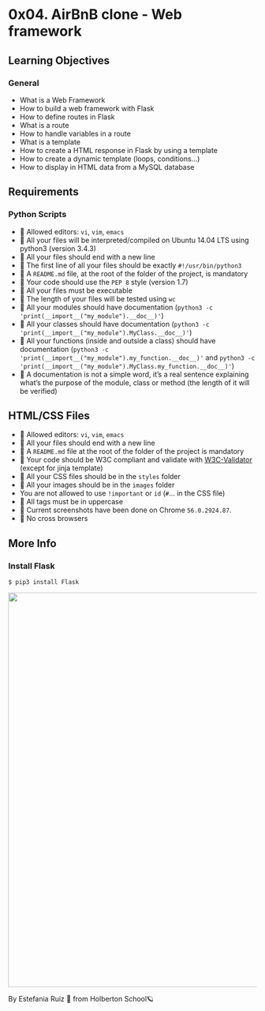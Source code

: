 # 0x04. AirBnB clone - Web framework
## Learning Objectives
### General
- What is a Web Framework
- How to build a web framework with Flask
- How to define routes in Flask
- What is a route
- How to handle variables in a route
- What is a template
- How to create a HTML response in Flask by using a template
- How to create a dynamic template (loops, conditions…)
- How to display in HTML data from a MySQL database

## Requirements
### Python Scripts
- 🚩 Allowed editors: `vi`, `vim`, `emacs`
- 🚩 All your files will be interpreted/compiled on Ubuntu 14.04 LTS using python3 (version 3.4.3)
- 🚩 All your files should end with a new line
- 🚩 The first line of all your files should be exactly `#!/usr/bin/python3`
- 🚩 A `README.md` file, at the root of the folder of the project, is mandatory
- 🚩 Your code should use the `PEP 8` style (version 1.7)
- 🚩 All your files must be executable
- 🚩 The length of your files will be tested using `wc`
- 🚩 All your modules should have documentation (`python3 -c 'print(__import__("my_module").__doc__)'`)
- 🚩 All your classes should have documentation (`python3 -c 'print(__import__("my_module").MyClass.__doc__)'`)
- 🚩 All your functions (inside and outside a class) should have documentation (`python3 -c 'print(__import__("my_module").my_function.__doc__)'` and `python3 -c 'print(__import__("my_module").MyClass.my_function.__doc__)'`)
- 🚩 A documentation is not a simple word, it’s a real sentence explaining what’s the purpose of the module, class or method (the length of it will be verified)

## HTML/CSS Files
- 🚩 Allowed editors: `vi`, `vim`, `emacs`
- 🚩 All your files should end with a new line
- 🚩 A `README.md` file at the root of the folder of the project is mandatory
- 🚩 Your code should be W3C compliant and validate with [W3C-Validator](https://github.com/holbertonschool/W3C-Validator) (except for jinja template)
- 🚩 All your CSS files should be in the `styles` folder
- 🚩 All your images should be in the `images` folder
- You are not allowed to use `!important` or `id` (`#`... in the CSS file)
- 🚩 All tags must be in uppercase
- 🚩 Current screenshots have been done on Chrome `56.0.2924.87`.
- 🚩 No cross browsers

## More Info
### Install Flask
```
$ pip3 install Flask
```

<img src = "https://s3.amazonaws.com/intranet-projects-files/concepts/74/hbnb_step3.png" width = 800px length = 400px>

By Estefania Ruiz 🦌 from Holberton School🪐